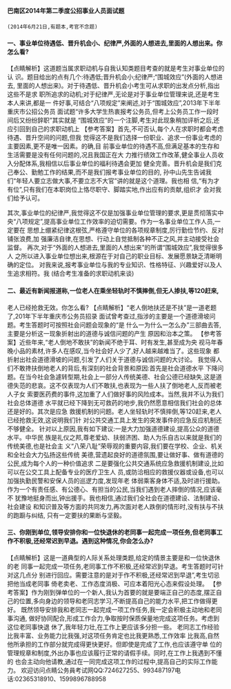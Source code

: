 #### 巴南区2014年第二季度公招事业人员面试题
    (2014年6月21日,有题本,考官不念题)
#### 一、事业单位待遇低、晋升机会小、纪律严,外面的人想进去,里面的人想出来。你怎么看?
【点睛解析】这道题当属求职动机与自我认知类题目考查的就是考生对事业单位的认
识。题目给出的点有几个:待遇低;晋升机会小;纪律严;“围城效应”(外面的人想进去,
里面的人想出来)。对于待遇低、晋升机会小考生可从求职的出发点分析,指出这些不是求
职所追求的动机;对于纪律严,无论是对于事业单位管理来说,还是考生本人来讲,都是一
件好事,可结合“八项规定”来阐述,对于“围城效应”,2013年下半年重庆市公招公务员
面试题“许多大学生热衷报考公务员,但考上公务员工作一段时间后又纷纷辞职”其实就是
“围城效应”的一个注脚,考生对此现象稍加评析之后,还应引回到自己的求职动机上
【参考答案】首先,不可否认,每个人在求职时都会考虑待遇、晋升空间的问题,但我
觉得这不是我们选择一份职业、追求一份事业考虑的主要因素,更不是唯一因素。的确,目
前事业单位的待遇不高,但满足基本的生存和生活需要是没有任何问题的,况且我国正在大
力推行绩效工作改革,健全事业人员收入分配体系,我相信以后事业单位的福利待遇会更加
健全完善。晋升机会是我们克己奉公、勤勉工作的结果,而不是我们报考事业单位的目的,
孙中山先生告诫我们“年轻人要立志做大事,不要立志不大官”讲的就是这个道理。我也相
信,“有为才有位”,只有我们在本职岗位上恪尽职守、脚踏实地,作出应有的贡献,组织才
会对我们给予认可。


其次,事业单位的纪律严,我觉得这不仅是加强事业单位管理的要求,更是贯彻落实中
央“八项规定”,提高事业单位工作效率的迫切需要。作为一名事业单位工作人员,一定要在
思想上绷紧纪律这根弦,严格遵守单位的各项规章制度,厉行勤俭节约、反对铺张浪费,加
强廉洁自律,在思想、行动上自觉抵制各种不正之风,并主动接受社会监督。
再次,对于“外面的人想进去,里面的人想出来”的所谓“围城效应”,我觉得很多人
之所以进入事业单位想出来,根源在于对自己的职业目标、发展愿景缺乏清晰明确的定位。
对我来说,报考事业单位与我的专业知识、性格特征、兴趣爱好以及人生追求相符。我
(结合考生准备的求职动机来谈)

#### 二、最近有新闻报道称,一位老人在乘坐轻轨时不慎摔倒,但无人掺扶,等120赶来,
老人已经抢救无效。你怎么看?
【点睛解析】“老人倒地扶还是不扶”是一道老题了,201年下半年重庆市公务员招录
面试曾考查过,指涉的主要是一个道德滑坡问题。考生答题时可按照社会问题会现象的“是
什么一为什么一怎么办”三部曲去答,主要是分析这一现象折射出的道德与诚信问题的产生
原因和治本之策。
【参考答案】近些年来,“老人倒地不敢扶”的新闻不绝于耳、时有发生,甚至成为央
视马年春晚小品的素材,许多人在感叹,当今社会好人少了,好人越来越难当了。这些现象
都折射出社会道德滑坡的问题,引发了人们关于道德与诚信问题的大讨论。
我觉得人们不敢搀扶倒地老人的背后,有深刻的社会背景和原因:首先是社会道德水平
下降问题。在当今社会急遽转型期,社会上一部分人传统美德、社会公德已经缺失,这是道
德失范的悲哀。这不仅表现为人们不敢扶,也表现为一些人扶了倒地老人,反而被老人子女
索要医药费的事件,这加重了人们做好事的风险成本。当然,我并不认为我们社会总体道德
水平就已经下降到无可救药的地步,我仍然愿意相信我们社会的总体还是好的。其次是应急
救援机制的问题。老人坐轻轨时不慎摔倒,等120赶来,老人已经抢救无效,这说明我们针
对公共交通工具上发生的突发事件的应急反应机制还不够健全。
针对以上原因,我有如下建议:一是大力加强道德建设,提高公众的道德水平。中华民
族是礼仪之邦,尊老爱幼、扶弱济困、助人为乐自古以来就是我们的传统美德,也是社会主
义“八荣八耻”荣辱观的重要内容,我们要在学校、企业、机关和全社会大力弘扬这些传统
美德,营遗起良好的道德氛围,要让做好事、做有道德的公民,成为每个人的一种价值追求
二是要强化公共交通系统应急救援机制建设,比如可以在公交工具上配备专业的医疗卫生人
员,或防洽相应的救援仪器或设备,也可以加强执勤民警和安保人员的巡逻力度,发现年老
体弱乘客身体不适,及时进行援助。
作为一个有责任感、有公德心、有担当的公民,当我们遇到老人摔倒的情况,应该毫不
犹豫地挺身而出,钟出援手。我也相信,通过我们全社会在道德建设、法制建设、社会建设
和知识普及等方面的共同发力,再次面对老人跌倒的情形时,没有扶与不扶的跑蹰与纠结,
只有一定要扶的果断与坚毅。

#### 三、你刚到单位,领导安排你和一位快退休的老同事一起完成一项任务,但老同事工作不积极,还经常迟到早退。遇到这种情况,你会怎么办?
【点睛解析】这是一道典型的人际关系处理类题,给定的情景主要是和一位快退休的老
同事一起完成一项任务,老同事工作不积极,还经常迟到早退。考生答题时可针对这几点分
别进行回应。需要注意的是对于作不积极,还经常迟到早退”,考生切忌把他当成老同事
倚老卖老、工作态度消极、可应本着阳光心态来假设处理。
【参考答案】作为刚到弹单位的一个新人,我认为首要的就是要端正自己的态度,摆正自
己的位置,多向身边的领导和老同志学习,不断提高自己的能力水平,把工作做得更好。
既然领导安排我和老同志一起完成一项工作任务,我一定会积极主动地和老同事沟通,
做好协同配合,形成工作合力,争取按时保质保量地完成这项任务。考虑到这位老同事快退
休了,我年轻力壮,在工作上更应该多分担一些。
老同志工作经验比我丰富、业务能力比我强,对这项任务肯定也比我更熟悉,工作效率
比我高,自然他所承担的工作部分就完成得更快更好。但即使是完成了工作,也应该遵守单
位的管理规章和制度,外出办事也应该履行正常的请假手续。同时,在工作上我遇到不懂的
也会主动向他请教,通过在一同完成这项工作的过程中,提高自己的实际工作能力。
欢迎访问点睛公务員考试网QQ:724627255、993487197电话:02365318910、1599896788958